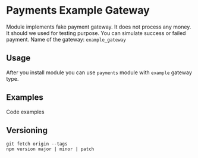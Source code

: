 # Payments Example Gateway

Module implements fake payment gateway. It does not process any money. It should we used for testing purpose. You can simulate success or failed payment.
Name of the gateway: `example_gateway`

## Usage

After you install module you can use `payments` module with `example` gateway type.

## Examples

Code examples

## Versioning

```
git fetch origin --tags
npm version major | minor | patch
```
